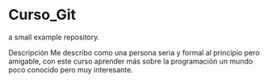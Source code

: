 # Curso_Git
a small example repository.

Descripción
Me describo como una persona seria y formal al principio pero amigable, con este curso aprender más sobre la programación un mundo poco conocido pero muy interesante.
